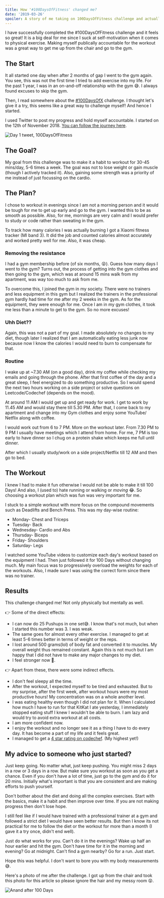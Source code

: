 ```yaml
---
title: How '#100DaysOfFitness' changed me?
date: '2019-03-26'
spoiler: A story of me taking on 100DaysOfFitness challenge and actually completing it! 😁
---
```


I have successfully completed the #100DaysOfFitness challenge and it feels so great! It is a big deal for me since I suck at self-motivation when it comes to physical exercise. Making myself publically accountable for the workout was a great way to get me up from the chair and go to the gym.

## The Start

It all started one day when after 2 months of gap I went to the gym again. You see, this was not the first time I tried to add exercise into my life. For the past 1 year, I was in an on-and-off relationship with the gym 😅. I always found excuses to skip the gym.

Then, I read somewhere about the [#100DaysOfX](http://100daysofx.com/) challenge. I thought let's give it a try, this seems like a great way to challenge myself! And hence I started.

I used Twitter to post my progress and hold myself accountable. I started on the 12th of November 2018. [You can follow the journey here](https://twitter.com/anamritraj).

![Day 1 tweet, 100DaysOfFitness](/images/100days-day1-tweet.PNG)

## The Goal?

My goal from this challenge was to make it a habit to workout for 30-45 mins/day, 5-6 times a week. The goal was not to lose weight or gain muscle (though I actively tracked it). Also, gaining some strength was a priority of me instead of just focussing on the cardio.

## The Plan?

I chose to workout in evenings since I am not a morning person and it would be tough for me to get up early and go to the gym. I wanted this to be as smooth as possible. Also, for me, mornings are very calm and I would prefer to study or code rather than sweating in the gym.

To track how many calories I was actually burning I got a Xiaomi fitness tracker (MI band 3). It did the job and counted calories almost accurately and worked pretty well for me. Also, it was cheap.

### Removing the resistance

I had a gym membership before (of six months, 😝). Guess how many days I went to the gym? Turns out, the process of getting into the gym clothes and then going to the gym, which was at around 15 mins walk from my apartment, was way too much to ask from me.

To overcome this, I joined the gym in my society. There were no trainers and less equipment in this gym but I realized the trainers in the professional gym hardly had time for me after my 2 weeks in the gym. As for the equipment, they were enough for me. Once I am in my gym clothes, it took me less than a minute to get to the gym. So no more excuses!

### Uhh Diet??

Again, this was not a part of my goal. I made absolutely no changes to my diet, though later I realized that I am automatically eating less junk now because now I know the calories I would need to burn to compensate for that.

### Routine

I wake up at ~7.30 AM (on a good day), drink my coffee while checking my emails and going through the phone. After that first coffee of the day and a great sleep, I feel energized to do something productive. So I would spend the next two hours working on a side project or solve questions on Leetcode/Codechef (depends on the mood).

At around 11 AM I would get up and get ready for work. I get to work by 11.45 AM and would stay there till 5.30 PM. After that, I come back to my apartment and change into my Gym clothes and enjoy some YouTube/ Netflix along with coffee.

I would work out from 6 to 7 PM. More on the workout later. From 7.30 PM to 9 PM I usually have meetings which I attend from home. For me, 7 PM is too early to have dinner so I chug on a protein shake which keeps me full until dinner.

After which I usually study/work on a side project/Netflix till 12 AM and then go to bed.

## The Workout

I knew I had to make it fun otherwise I would not be able to make it till 100 Days! And also, I (used to) hate running or walking or _moving_ 😂. So choosing a workout plan which was fun was very important for me.

I stuck to a simple workout with more focus on the compound movements such as Deadlifts and Bench Press. This was my day-wise routine:

- Monday- Chest and Triceps
- Tuesday- Back
- Wednesday- Cardio and Abs
- Thursday- Biceps
- Friday- Shoulders
- Saturday- Legs

I watched some YouTube videos to customize each day's workout based on the equipment I had. Then just followed it for 100 Days without changing much. My main focus was to progressively overload the weights for each of the workouts. Also, I made sure I was using the correct form since there was no trainer.

## Results

This challenge changed me! Not only physically but mentally as well.

👉 Some of the direct effects:

- I can now do 25 Pushups in one set😅. I know that's not much, but when I started this number was 3. I was weak.
- The same goes for almost every other exercise. I managed to get at least 5-6 times better in terms of weight or the reps.
- I lost around 500 grams(lol) of body fat and converted it to muscles. My overall weight thus remained constant. Again this is not much but I am happy that I did not have to make any major changes to my diet.
- I feel stronger now 💪.

👉 Apart from these, there were some indirect effects.

- I don't feel sleepy all the time.
- After the workout, I expected myself to be tired and exhausted. But to my surprise, after the first week, after workout hours were my most productive hours! My concentration was on a whole another level.
- I was eating healthy even though I did not plan for it. When I calculated how much I have to run for that KitKat I ate yesterday, I immediately stopped eating stuff I knew I wouldn't be able to burn. I am lazy and would try to avoid extra workout at all costs.
- I am more confident now.
- I enjoy the workout and no longer see it as a thing I have to do every day. It has become a part of my life and it feels great.
- I managed to get a [4 star rating on codechef](https://www.codechef.com/users/anamritraj). (My highest yet!)

## My advice to someone who just started?

Just keep going. No matter what, just keep pushing. You might miss 2 days in a row or 3 days in a row. But make sure you workout as soon as you get a chance. Even if you don't have a lot of time, just go to the gym and do it for 20 mins. Initially what's important is that you are consistent and are making efforts to push yourself.

Don't bother about the diet and doing all the complex exercises. Start with the basics, make it a habit and then improve over time. If you are not making progress then don't lose hope.

I still feel like if I would have trained with a professional trainer at a gym and followed a strict diet I would have seen better results. But then I know its not practical for me to follow the diet or the workout for more than a month (I gave it a try once, didn't end well).

Just do what works for you. Can't do it in the evenings? Wake up half an hour earlier and hit the gym. Don't have time for it in the morning and evening? Go at midnight. Can't find a gym nearby? Go for a run. Just start.

Hope this was helpful. I don't want to bore you with my body measurements 😅.

Here's a photo of me after the challenge. I got up from the chair and took this photo for this article so please ignore the hair and my messy room 😝.

![Anand after 100 Days](/images/anand-after-100days.jpg)
